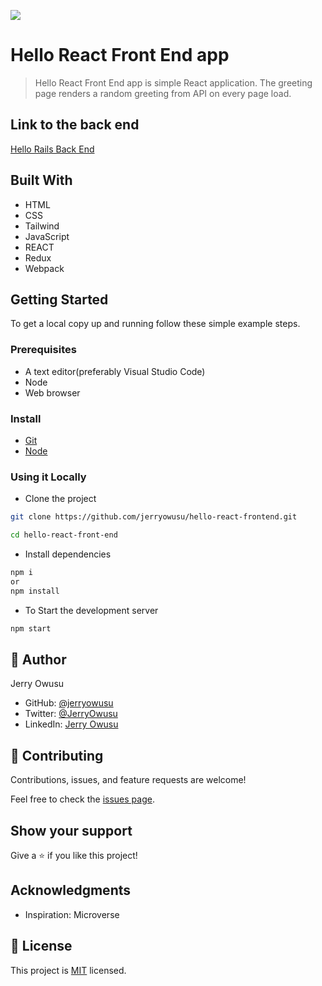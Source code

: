 ![](https://img.shields.io/badge/jerryowusu-blueviolet)

# Hello React Front End app

> Hello React Front End app is simple React application. The greeting page renders a random greeting from API on every page load.

## Link to the back end

[Hello Rails Back End](https://github.com/jerryowusu/hello-rails-backend)

## Built With

- HTML
- CSS
- Tailwind
- JavaScript
- REACT
- Redux
- Webpack

## Getting Started

To get a local copy up and running follow these simple example steps.

### Prerequisites
- A text editor(preferably Visual Studio Code)
- Node
- Web browser

### Install
- [Git](https://git-scm.com/downloads)
- [Node](https://nodejs.org/en/download/)

### Using it Locally

- Clone the project

```bash 
git clone https://github.com/jerryowusu/hello-react-frontend.git

cd hello-react-front-end
```

- Install dependencies

```bash
npm i 
or
npm install
```

- To Start the development server
```bash
npm start
```


## 👤 Author
Jerry Owusu

- GitHub: [@jerryowusu](https://github.com/jerryowusu)
- Twitter: [@JerryOwusu](https://twitter.com/JerryOwusu)
- LinkedIn: [Jerry Owusu](https://linkedin.com/in/Jerry-Owusu-5430065b)


## 🤝 Contributing

Contributions, issues, and feature requests are welcome!

Feel free to check the [issues page](https://github.com/jerryowusu/hello-react-frontend/issues).

## Show your support

Give a ⭐️ if you like this project!

## Acknowledgments

- Inspiration: Microverse

## 📝 License

This project is [MIT](./LICENSE.md) licensed.